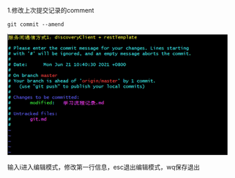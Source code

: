 1.修改上次提交记录的comment

```
git commit --amend
```

![](pictures/git-pic1.png)

输入i进入编辑模式，修改第一行信息，esc退出编辑模式，wq保存退出